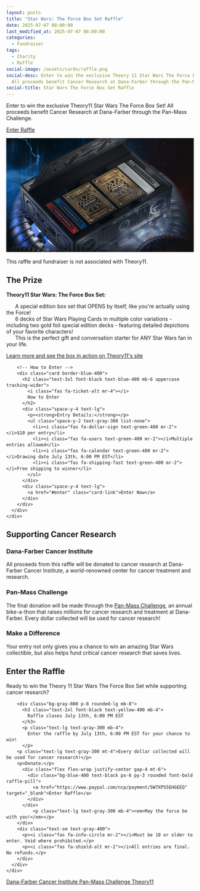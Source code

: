 ```yaml
---
layout: posts
title: "Star Wars: The Force Box Set Raffle"
date: 2025-07-07 08:00:00
last_modified_at: 2025-07-07 08:00:00
categories:
  - Fundraiser
tags:
  - Charity
  - Raffle
social-image: /assets/cards/raffle.png
social-desc: Enter to win the exclusive Theory 11 Star Wars The Force Box Set!
  All proceeds benefit Cancer Research at Dana-Farber through the Pan-Mass Challenge.
social-title: Star Wars The Force Box Set Raffle
---
```


<div class="min-h-screen bg-black text-white font-mono relative overflow-hidden">
  <!-- Hero Section -->
  <section class="relative py-16 bg-gradient-to-b from-red-900 to-black">
    <div class="max-w-6xl mx-auto px-6 text-center">
      <div class="mb-8">
        <p class="text-xl text-gray-300 mb-8 max-w-3xl mx-auto">
          Enter to win the exclusive Theory11 Star Wars The Force Box Set! 
          All proceeds benefit Cancer Research at Dana-Farber through the Pan-Mass Challenge.
        </p>
      </div>
      <p><a href="#enter">Enter Raffle</a></p>
      <!-- Prize Image Placeholder -->
      <div class="bg-gray-800 rounded-lg p-8 mb-8 max-w-2xl mx-auto">
        <div class="text-gray-400 text-lg mb-4">
          <p><img src="/assets/theory11_force_set.png" alt="Theory11 Star Wars Force Box Set Raffle" class="w-full h-auto max-w-full" /></p>
          <p>This raffle and fundraiser is not associated with Theory11.</p>
        </div>
      </div>
    </div>
  </section>

  <!-- Raffle Details -->
  <section class="py-16">
    <div class="max-w-6xl mx-auto px-6">
      <div class="grid grid-cols-1 md:grid-cols-2 gap-12">
        <!-- Prize Details -->
        <div class="card border-yellow-400">
          <h2 class="text-3xl font-black text-yellow-400 mb-6 uppercase tracking-wider">
            <i class="fas fa-star mr-4"></i>
            The Prize
          </h2>
          <div class="space-y-4 text-lg">
            <p><strong>Theory11 Star Wars: The Force Box Set:</strong></p>
            <ul class="space-y-2 text-gray-300 list-none">
              <li><i class="fas fa-check text-green-400 mr-2"></i>A special edition box set that OPENS by itself, like you're actually using the Force!</li>
              <li><i class="fas fa-check text-green-400 mr-2"></i>6 decks of Star Wars Playing Cards in multiple color variations - including two gold foil special edition decks - featuring detailed depictions of your favorite characters!</li>
              <li><i class="fas fa-check text-green-400 mr-2"></i>This is the perfect gift and conversation starter for ANY Star Wars fan in your life.</li>
            </ul>
              <a href="https://store.theory11.com/products/star-wars-box-set" target="_blank" class="card-link">Learn more and see the box in action on Theory11's site</a>
          </div>
        </div>

        <!-- How to Enter -->
        <div class="card border-blue-400">
          <h2 class="text-3xl font-black text-blue-400 mb-6 uppercase tracking-wider">
            <i class="fas fa-ticket-alt mr-4"></i>
            How to Enter
          </h2>
          <div class="space-y-4 text-lg">
            <p><strong>Entry Details:</strong></p>
            <ul class="space-y-2 text-gray-300 list-none">
              <li><i class="fas fa-dollar-sign text-green-400 mr-2"></i>$10 per entry</li>
              <li><i class="fas fa-users text-green-400 mr-2"></i>Multiple entries allowed</li>
              <li><i class="fas fa-calendar text-green-400 mr-2"></i>Drawing date July 13th, 6:00 PM EST</li>
              <li><i class="fas fa-shipping-fast text-green-400 mr-2"></i>Free shipping to winner</li>
            </ul>
          </div>
          <div class="space-y-4 text-lg">
            <a href="#enter" class="card-link">Enter Now</a>
          </div>
        </div>
      </div>
    </div>
  </section>

  <!-- Charity Section -->
  <section class="py-16">
    <div class="max-w-6xl mx-auto px-6 text-center mt-16">
      <h2 class="text-4xl font-black text-white mb-8 uppercase tracking-wider">
        <i class="fas fa-heart mr-4 text-red-400"></i>
        Supporting Cancer Research
      </h2>
      <div class="grid grid-cols-1 md:grid-cols-2 gap-8 mb-8">
        <div class="card border-yellow-400">
          <h3 class="text-2xl font-black text-yellow-400 mb-4 uppercase">
            <i class="fas fa-hospital mr-2"></i>
            Dana-Farber Cancer Institute
          </h3>
          <p class="text-gray-300">
            All proceeds from this raffle will be donated to cancer research at Dana-Farber Cancer Institute, 
            a world-renowned center for cancer treatment and research.
          </p>
        </div>
        <div class="card border-red-400">
          <h3 class="text-2xl font-black text-red-400 mb-4 uppercase">
            <i class="fas fa-bicycle mr-2"></i>
            Pan-Mass Challenge
          </h3>
          <p class="text-gray-300">
            The final donation will be made through the <a href="https://pmc.org" target="_blank" class="card-link">Pan-Mass Challenge</a>, an annual bike-a-thon that raises 
            millions for cancer research and treatment at Dana-Farber. Every dollar collected will be used for cancer research!
          </p>
        </div>
        <div class="card border-blue-400">
        <h3 class="text-2xl font-black mb-4 text-blue-400 uppercase">
          <i class="fas fa-star mr-2"></i>
          Make a Difference
        </h3>
        <p class="text-lg mb-6">
          Your entry not only gives you a chance to win an amazing Star Wars collectible, 
          but also helps fund critical cancer research that saves lives.
        </p>
        </div>
        </div>
    </div>
    </section>

  <!-- Entry Form -->
  <section class="py-16 mt-16">
    <div class="max-w-4xl mx-auto px-6">
      <div class="card border-blue-400 text-center">
        <h2 class="text-4xl font-black text-blue-400 mb-8 uppercase tracking-wider">
          <i class="fas fa-ticket-alt mr-4"></i><a name="enter"></a>
          Enter the Raffle
        </h2>
        <p class="text-xl text-gray-300 mb-8">
          Ready to win the Theory 11 Star Wars The Force Box Set while supporting cancer research?
        </p>
        
        <div class="bg-gray-800 p-8 rounded-lg mb-8">
          <h3 class="text-2xl font-black text-yellow-400 mb-4">
            Raffle closes July 13th, 6:00 PM EST
          </h3>
          <p class="text-lg text-gray-300 mb-4">
            Enter the raffle by July 13th, 6:00 PM EST for your chance to win!
          </p>
        <p class="text-lg text-gray-300 mt-4">Every dollar collected will be used for cancer research!</p>
        <p>Donate:</p>
          <div class="flex flex-wrap justify-center gap-4 mt-6">
            <div class="bg-blue-400 text-black px-6 py-3 rounded font-bold raffle-pill">
              <a href="https://www.paypal.com/ncp/payment/5W7XP55EHGEEQ" target="_blank">Enter Raffle</a>
            </div>
          </div>
              <p class="text-lg text-gray-300 mb-4"><em>May the force be with you!</em></p>
        </div>
        <div class="text-sm text-gray-400">
          <p><i class="fas fa-info-circle mr-2"></i>Must be 18 or older to enter. Void where prohibited.</p>
          <p><i class="fas fa-shield-alt mr-2"></i>All entries are final. No refunds.</p>
        </div>
      </div>
    </div>
  </section>

  <!-- Footer -->
  <section class="py-8 bg-gray-900">
    <div class="max-w-6xl mx-auto px-6 text-center mt-16">
      <div class="flex flex-wrap justify-center gap-6 mb-4">
        <a href="https://www.dana-farber.org/" target="_blank" rel="noopener noreferrer" class="text-yellow-400 hover:text-white transition-colors">
          <i class="fas fa-hospital mr-2"></i>Dana-Farber Cancer Institute
        </a>
        <a href="https://www.pmc.org/" target="_blank" rel="noopener noreferrer" class="text-red-400 hover:text-white transition-colors">
          <i class="fas fa-bicycle mr-2"></i>Pan-Mass Challenge
        </a>
        <a href="https://theory11.com/" target="_blank" rel="noopener noreferrer" class="text-yellow-400 hover:text-white transition-colors">
          <i class="fas fa-star mr-2"></i>Theory11
        </a>
      </div>
    </div>
  </section>
</div> 

<style>
.card:hover {
  transform: none !important;
}

ul.list-none {
  list-style: none !important;
  padding-left: 0 !important;
}

ul.list-none li {
  list-style-type: none !important;
}

ul.list-none li i {
  width: 1.5rem;
  text-align: center;
  display: inline-block;
}
</style>